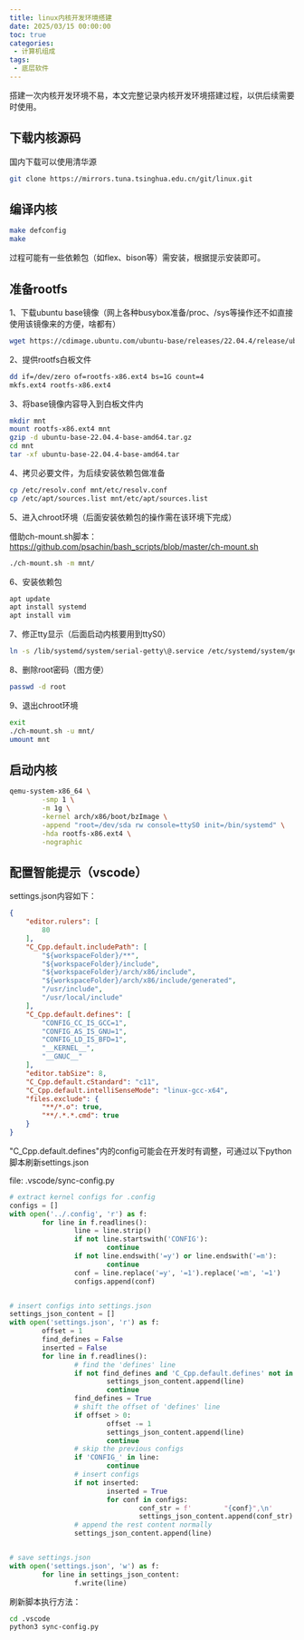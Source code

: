 ```yaml
---
title: linux内核开发环境搭建
date: 2025/03/15 00:00:00
toc: true
categories: 
 - 计算机组成
tags: 
 - 底层软件
---
```


搭建一次内核开发环境不易，本文完整记录内核开发环境搭建过程，以供后续需要时使用。

<!-- more -->

## 下载内核源码

国内下载可以使用清华源

```bash
git clone https://mirrors.tuna.tsinghua.edu.cn/git/linux.git
```



## 编译内核

```bash
make defconfig
make
```

过程可能有一些依赖包（如flex、bison等）需安装，根据提示安装即可。



## 准备rootfs

1、下载ubuntu base镜像（网上各种busybox准备/proc、/sys等操作还不如直接使用该镜像来的方便，啥都有）

```bash
wget https://cdimage.ubuntu.com/ubuntu-base/releases/22.04.4/release/ubuntu-base-22.04.4-base-amd64.tar.gz
```

2、提供rootfs白板文件

```bash
dd if=/dev/zero of=rootfs-x86.ext4 bs=1G count=4
mkfs.ext4 rootfs-x86.ext4
```

3、将base镜像内容导入到白板文件内

```bash
mkdir mnt
mount rootfs-x86.ext4 mnt
gzip -d ubuntu-base-22.04.4-base-amd64.tar.gz
cd mnt
tar -xf ubuntu-base-22.04.4-base-amd64.tar
```

4、拷贝必要文件，为后续安装依赖包做准备

```bash
cp /etc/resolv.conf mnt/etc/resolv.conf
cp /etc/apt/sources.list mnt/etc/apt/sources.list
```

5、进入chroot环境（后面安装依赖包的操作需在该环境下完成）

借助ch-mount.sh脚本：https://github.com/psachin/bash_scripts/blob/master/ch-mount.sh

```bash
./ch-mount.sh -m mnt/
```

6、安装依赖包

```bash
apt update
apt install systemd
apt install vim
```

7、修正tty显示（后面启动内核要用到ttyS0）

```bash
ln -s /lib/systemd/system/serial-getty\@.service /etc/systemd/system/getty.target.wants/serial-getty\@ttyS0.service
```

8、删除root密码（图方便）

```bash
passwd -d root
```

9、退出chroot环境

```bash
exit
./ch-mount.sh -u mnt/
umount mnt
```



## 启动内核

```bash
qemu-system-x86_64 \
        -smp 1 \
        -m 1g \
        -kernel arch/x86/boot/bzImage \
        -append "root=/dev/sda rw console=ttyS0 init=/bin/systemd" \
        -hda rootfs-x86.ext4 \
        -nographic
```



## 配置智能提示（vscode）

settings.json内容如下：

```json
{
    "editor.rulers": [
        80
    ],
    "C_Cpp.default.includePath": [
        "${workspaceFolder}/**",
        "${workspaceFolder}/include",
        "${workspaceFolder}/arch/x86/include",
        "${workspaceFolder}/arch/x86/include/generated",
        "/usr/include",
        "/usr/local/include"
    ],
    "C_Cpp.default.defines": [
        "CONFIG_CC_IS_GCC=1",
        "CONFIG_AS_IS_GNU=1",
        "CONFIG_LD_IS_BFD=1",
        "__KERNEL__",
        "__GNUC__"
    ],
    "editor.tabSize": 8,
    "C_Cpp.default.cStandard": "c11",
    "C_Cpp.default.intelliSenseMode": "linux-gcc-x64",
    "files.exclude": {
        "**/*.o": true,
        "**/.*.*.cmd": true
    }
}
```

"C_Cpp.default.defines"内的config可能会在开发时有调整，可通过以下python脚本刷新settings.json

file: .vscode/sync-config.py

```python
# extract kernel configs for .config
configs = []
with open('../.config', 'r') as f:
        for line in f.readlines():
                line = line.strip()
                if not line.startswith('CONFIG'):
                        continue
                if not line.endswith('=y') or line.endswith('=m'):
                        continue
                conf = line.replace('=y', '=1').replace('=m', '=1')
                configs.append(conf)


# insert configs into settings.json
settings_json_content = []
with open('settings.json', 'r') as f:
        offset = 1
        find_defines = False
        inserted = False
        for line in f.readlines():
                # find the 'defines' line
                if not find_defines and 'C_Cpp.default.defines' not in line:
                        settings_json_content.append(line)
                        continue
                find_defines = True
                # shift the offset of 'defines' line
                if offset > 0:
                        offset -= 1
                        settings_json_content.append(line)
                        continue
                # skip the previous configs
                if 'CONFIG_' in line:
                        continue
                # insert configs
                if not inserted:
                        inserted = True
                        for conf in configs:
                                conf_str = f'        "{conf}",\n'
                                settings_json_content.append(conf_str)
                # append the rest content normally
                settings_json_content.append(line)


# save settings.json
with open('settings.json', 'w') as f:
        for line in settings_json_content:
                f.write(line)

```

刷新脚本执行方法：

```bash
cd .vscode
python3 sync-config.py
```

